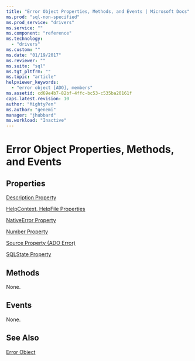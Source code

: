 ```yaml
---
title: "Error Object Properties, Methods, and Events | Microsoft Docs"
ms.prod: "sql-non-specified"
ms.prod_service: "drivers"
ms.service: ""
ms.component: "reference"
ms.technology:
  - "drivers"
ms.custom: ""
ms.date: "01/19/2017"
ms.reviewer: ""
ms.suite: "sql"
ms.tgt_pltfrm: ""
ms.topic: "article"
helpviewer_keywords: 
  - "error object [ADO], members"
ms.assetid: cd69e4b7-82bf-4ffc-bc53-c535ba20161f
caps.latest.revision: 10
author: "MightyPen"
ms.author: "genemi"
manager: "jhubbard"
ms.workload: "Inactive"
---
```

# Error Object Properties, Methods, and Events
## Properties  
 [Description Property](../../../ado/reference/ado-api/description-property.md)  
  
 [HelpContext, HelpFile Properties](../../../ado/reference/ado-api/helpcontext-helpfile-properties.md)  
  
 [NativeError Property](../../../ado/reference/ado-api/nativeerror-property-ado.md)  
  
 [Number Property](../../../ado/reference/ado-api/number-property-ado.md)  
  
 [Source Property (ADO Error)](../../../ado/reference/ado-api/source-property-ado-error.md)  
  
 [SQLState Property](../../../ado/reference/ado-api/sqlstate-property.md)  
  
## Methods  
 None.  
  
## Events  
 None.  
  
## See Also  
 [Error Object](../../../ado/reference/ado-api/error-object.md)
